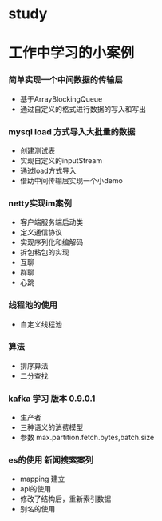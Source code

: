 # study
# 工作中学习的小案例

### 简单实现一个中间数据的传输层
- 基于ArrayBlockingQueue
- 通过自定义的格式进行数据的写入和写出

### mysql load 方式导入大批量的数据
- 创建测试表
- 实现自定义的inputStream
- 通过load方式导入
- 借助中间传输层实现一个小demo

### netty实现im案例
- 客户端服务端启动类
- 定义通信协议
- 实现序列化和编解码
- 拆包粘包的实现
- 互聊
- 群聊
- 心跳


### 线程池的使用
- 自定义线程池


### 算法
- 排序算法
- 二分查找


### kafka 学习 版本 0.9.0.1
- 生产者
- 三种语义的消费模型
- 参数 max.partition.fetch.bytes,batch.size

### es的使用  新闻搜索案列
- mapping 建立
- api的使用
- 修改了结构后，重新索引数据
- 别名的使用


















